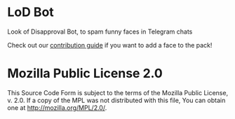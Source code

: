 # LoD Bot
Look of Disapproval Bot, to spam funny faces in Telegram chats

Check out our [contribution guide](CONTRIBUTING.md) if you want to add a face to the pack!

# Mozilla Public License 2.0
This Source Code Form is subject to the terms of the Mozilla Public
License, v. 2.0. If a copy of the MPL was not distributed with this
file, You can obtain one at http://mozilla.org/MPL/2.0/. 
